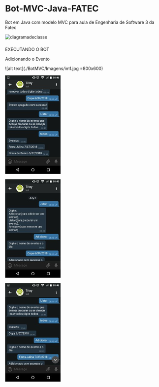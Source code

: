 # Bot-MVC-Java-FATEC
Bot em Java com modelo MVC para aula de Engenharia de Software 3 da Fatec



![diagramadeclasse](https://user-images.githubusercontent.com/31158250/39105579-257bbbfe-468d-11e8-8081-891d1902adef.JPG)



###
EXECUTANDO O BOT

Adicionando o Evento

![alt text](./BotMVC/Imagens/im1.jpg =800x600) 

![alt text](./BotMVC/Imagens/im2.jpg)

![alt text](./BotMVC/Imagens/im3.jpg)

![alt text](./BotMVC/Imagens/im4.jpg)


